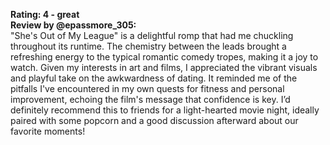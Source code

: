 **Rating: 4 - great**  
**Review by @epassmore_305:**  
"She's Out of My League" is a delightful romp that had me chuckling throughout its runtime. The chemistry between the leads brought a refreshing energy to the typical romantic comedy tropes, making it a joy to watch. Given my interests in art and films, I appreciated the vibrant visuals and playful take on the awkwardness of dating. It reminded me of the pitfalls I've encountered in my own quests for fitness and personal improvement, echoing the film's message that confidence is key. I’d definitely recommend this to friends for a light-hearted movie night, ideally paired with some popcorn and a good discussion afterward about our favorite moments!